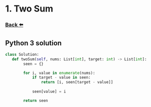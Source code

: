 
# 1. Two Sum
### [Back ⬅️](README.md)

## **Python 3** solution

```py
class Solution:
   def twoSum(self, nums: List[int], target: int) -> List[int]:
        seen = {}

        for i, value in enumerate(nums):
            if target - value in seen:
                return [i, seen[target - value]]
            
            seen[value] = i

        return seen
```
